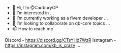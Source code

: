 - 👋 Hi, I’m @CadburyOP
- 👀 I’m interested in ...
- 🌱 I’m currently working as a fivem developer ...
- 💞️ I’m looking to collaborate on qb-core topics ...
- 📫 How to reach me

Discord - https://discord.gg/CTsYHd7WzR
Isntagram - https://instagram.com/kb_is_crazy
...

<!---
CadburyOP/CadburyOP is a ✨ special ✨ repository because its `README.md` (this file) appears on your GitHub profile.
You can click the Preview link to take a look at your changes.
--->

